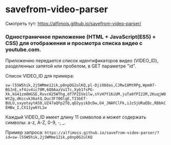 # savefrom-video-parser

Смотреть тут: https://alfimois.github.io/savefrom-video-parser/

### Одностраничное приложение (HTML + JavaScript(ES5) + CSS) для отображения и просмотра списка видео с youtube.com.

Приложению передается список идентификаторов видео (VIDEO_ID), разделенных запятой или пробелом, в GET параметре "id".

Список VIDEO_ID для примера:

`sw-l5SW5hik,2jSWMme12ik,p8npDG2ulKQ,pl-DjiO8das,CJRw18MtRPg,Wpm07-BGJnE,xf4iv4ic70M,6Q0AazVu1Tc,Xyb1fsPG-Xk,kG41zm8HGSE,RxvcH25WThg,df7PZIVe1lw,sYvH7Y16iUM,juTa0fPI22M,2KuqjW0WtZg,dKccvk36atQ,Duc3F700lgE,TI5bEf-BULU,sxyotaytAS0,UZ47aQFp2TQ,qD2yyikDcDw,O4_JNAFClFk,iJz5jURaEBc,RBbkCEHBw_I,CX11yw6YL1w`

Каждый VIDEO_ID имеет длину 11 символов и может содержать символы: a-z, A-Z, 0-9, -, _.

Пример запроса: `https://alfimois.github.io/savefrom-video-parser/?id=sw-l5SW5hik,2jSWMme12ik,p8npDG2ulKQ`
